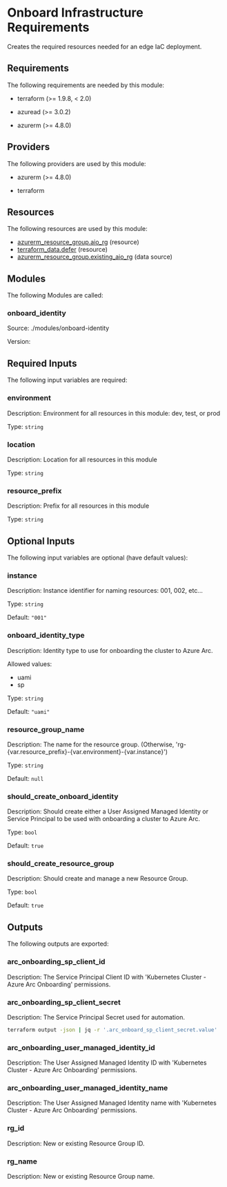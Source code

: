 <!-- BEGIN_TF_DOCS -->
# Onboard Infrastructure Requirements

Creates the required resources needed for an edge IaC deployment.

## Requirements

The following requirements are needed by this module:

- terraform (>= 1.9.8, < 2.0)

- azuread (>= 3.0.2)

- azurerm (>= 4.8.0)

## Providers

The following providers are used by this module:

- azurerm (>= 4.8.0)

- terraform

## Resources

The following resources are used by this module:

- [azurerm_resource_group.aio_rg](https://registry.terraform.io/providers/hashicorp/azurerm/latest/docs/resources/resource_group) (resource)
- [terraform_data.defer](https://registry.terraform.io/providers/hashicorp/terraform/latest/docs/resources/data) (resource)
- [azurerm_resource_group.existing_aio_rg](https://registry.terraform.io/providers/hashicorp/azurerm/latest/docs/data-sources/resource_group) (data source)

## Modules

The following Modules are called:

### onboard\_identity

Source: ./modules/onboard-identity

Version:

## Required Inputs

The following input variables are required:

### environment

Description: Environment for all resources in this module: dev, test, or prod

Type: `string`

### location

Description: Location for all resources in this module

Type: `string`

### resource\_prefix

Description: Prefix for all resources in this module

Type: `string`

## Optional Inputs

The following input variables are optional (have default values):

### instance

Description: Instance identifier for naming resources: 001, 002, etc...

Type: `string`

Default: `"001"`

### onboard\_identity\_type

Description: Identity type to use for onboarding the cluster to Azure Arc.

Allowed values:

- uami
- sp

Type: `string`

Default: `"uami"`

### resource\_group\_name

Description: The name for the resource group. (Otherwise, 'rg-{var.resource\_prefix}-{var.environment}-{var.instance}')

Type: `string`

Default: `null`

### should\_create\_onboard\_identity

Description: Should create either a User Assigned Managed Identity or Service Principal to be used with onboarding a cluster to Azure Arc.

Type: `bool`

Default: `true`

### should\_create\_resource\_group

Description: Should create and manage a new Resource Group.

Type: `bool`

Default: `true`

## Outputs

The following outputs are exported:

### arc\_onboarding\_sp\_client\_id

Description: The Service Principal Client ID with 'Kubernetes Cluster - Azure Arc Onboarding' permissions.

### arc\_onboarding\_sp\_client\_secret

Description: The Service Principal Secret used for automation.

```sh
terraform output -json | jq -r '.arc_onboard_sp_client_secret.value'
```

### arc\_onboarding\_user\_managed\_identity\_id

Description: The User Assigned Managed Identity ID with 'Kubernetes Cluster - Azure Arc Onboarding' permissions.

### arc\_onboarding\_user\_managed\_identity\_name

Description: The User Assigned Managed Identity name with 'Kubernetes Cluster - Azure Arc Onboarding' permissions.

### rg\_id

Description: New or existing Resource Group ID.

### rg\_name

Description: New or existing Resource Group name.
<!-- END_TF_DOCS -->
